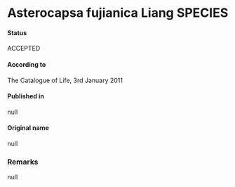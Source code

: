 # Asterocapsa fujianica Liang SPECIES

#### Status
ACCEPTED

#### According to
The Catalogue of Life, 3rd January 2011

#### Published in
null

#### Original name
null

### Remarks
null